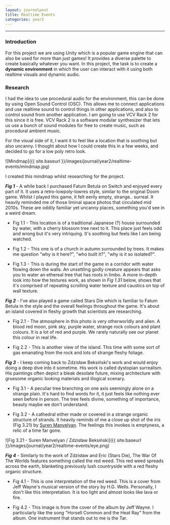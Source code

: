 ```yaml
---
layout: journalpost
title: Realtime Events
categories: year2
---
```


---
### Introduction

For this project we are using Unity which is a popular game engine that can also be used for more than just games! It provides a diverse palette to create basically whatever you want. In this project, the task is to create a **dynamic environment** in which the user can interact with it using both realtime visuals and dynamic audio.

### Research

I had the idea to use procedural audio for the environment, this can be done by using Open Sound Control (OSC). This allows me to connect applications and use realtime sound to control things in other applications, and also to control sound from another application. I am going to use VCV Rack 2 for this since it is free. VCV Rack 2 is a software modular synthesizer that lets us use a bunch of sound modules for free to create music, such as procedural ambient music.

For the visual side of it, I want it to feel like a location that is soothing but also uncanny. I thought about how I could create this in a few weeks, and decided to go for a low poly retro look.

![Mindmap]({{ site.baseurl }}/images/journal/year2/realtime-events/mindmap.jpg)

I created this mindmap whilst researching for the project.

***Fig 1*** - 
A while back I purchased Fatum Betula on Switch and enjoyed every part of it. It uses a retro-lowpoly-lowres style, similar to the original Doom game. Whilst I played this game, it felt eerily empty, strange.. surreal. It heavily reminded me of those liminal space photos that circulated mid 2010s. These are oddily familiar yet uncanny places, something you'd see in a weird dream.

* Fig 1.1 - This location is of a traditional Japanese (?) house surrounded by water, with a cherry blossom tree next to it. This place just feels odd and wrong but it's very intriquing. It's soothing but feels like I am being watched.

* Fig 1.2 - This one is of a church in autumn surrounded by trees. It makes me question "why is it here?", "who built it?", "why is it so isolated?".

* Fig 1.3 - This is during the start of the game in a corridor with water flowing down the walls. An unsettling godly creature appears that asks you to water an ethereal tree that has roots in limbo. 
A more in-depth look into how the textures work, as shown in *Fig 1.31* below, shows that it's comprised of repeating scrolling water texture and caustics on top of wall texture. 

<!-- ![Fig 1.31 - Video of Fig 1.3]({{ site.baseurl }}/images/journal/year2/realtime-events/water.mp4) -->

***Fig 2*** -
I've also played a game called Stars Die which is familiar to Fatum Betula in the style and the overall feelings throughout the game. It's about an island covered in fleshy growth that scientists are researching.

* Fig 2.1 - The atmosphere in this photo is very otherworldly and alien. A blood red moon, pink sky, purple water, strange rock colours and plant colours. It is a lot of red and purple. We rarely naturally see our planet this colour in real life. 

* Fig 2.2 - This is another view of the island. This time with some sort of gas emanating from the rock and lots of strange fleshy foliage.

***Fig 3*** - 
I keep coming back to Zdzisław Beksiński's work and would enjoy doing a deep dive into it sometime. His work is called dystopian surrealism. His paintings often depict a bleak desolate future, mixing architecture with gruesome organic looking materials and illogical scenary.

* Fig 3.1 - A peculiar tree branching on one axis seemingly alone on a strange plain. It's hard to find words for it, it just feels like nothing ever seen before in person. The tree feels divine, something of importance, beauty maybe we don't understand. 

* Fig 3.2 - A cathedral either made or covered in a strange organic structure of strands. It heavily reminds of me a close up shot of the iris (Fig 3.21) by [Suren Manvelyan](https://www.surenmanvelyan.com/eyes/your-beautiful-eyes/?occur=1&cover=0&album=5). The feelings this invokes is emptyness, a relic of a time far gone.

![Fig 3.21 - Suren Manvelyan / Zdzisław Beksiński]({{ site.baseurl }}/images/journal/year2/realtime-events/eye.png)

***Fig 4*** -
Similarly to the work of Zdzisław and Eric (Stars Die), The War Of The Worlds features something called the red weed. This red weed spreads across the earth, blanketing previously lush countryside with a red fleshy organic structure.

* Fig 4.1 - This is one interpretation of the red weed. This is a cover from Jeff Wayne's musical version of the story by H.G. Wells. Personally, I don't like this interpretation. It is too light and almost looks like lava or fire.

* Fig 4.2 - This image is from the cover of the album by Jeff Wayne. I particularly like the song "Horsell Common and the Heat Ray" from the album. One instrument that stands out to me is the Tar. 




